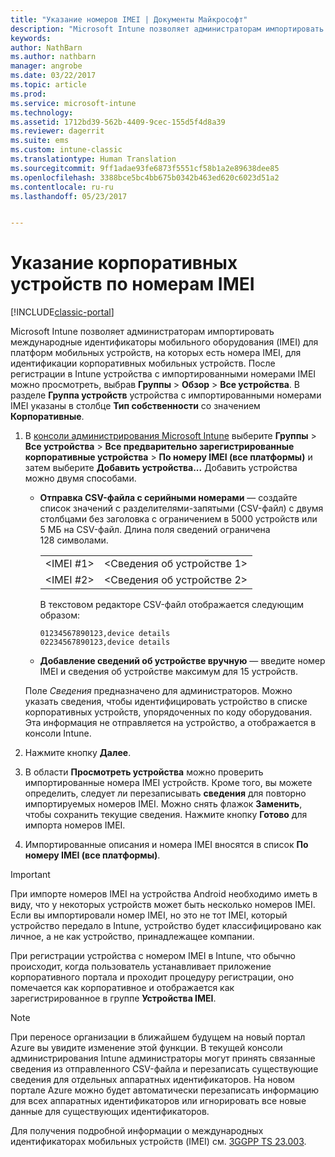 ```yaml
---
title: "Указание номеров IMEI | Документы Майкрософт"
description: "Microsoft Intune позволяет администраторам импортировать номера IMEI, чтобы идентифицировать корпоративные мобильные устройства на платформах мобильных устройств."
keywords: 
author: NathBarn
ms.author: nathbarn
manager: angrobe
ms.date: 03/22/2017
ms.topic: article
ms.prod: 
ms.service: microsoft-intune
ms.technology: 
ms.assetid: 1712bd39-562b-4409-9cec-155d5f4d8a39
ms.reviewer: dagerrit
ms.suite: ems
ms.custom: intune-classic
ms.translationtype: Human Translation
ms.sourcegitcommit: 9ff1adae93fe6873f5551cf58b1a2e89638dee85
ms.openlocfilehash: 3388bce5bc4bb675b0342b463ed620c6023d51a2
ms.contentlocale: ru-ru
ms.lasthandoff: 05/23/2017


---
```


# <a name="specify-corporate-owned-devices-with-international-mobile-equipment-identity-imei-numbers"></a>Указание корпоративных устройств по номерам IMEI

[!INCLUDE[classic-portal](../includes/classic-portal.md)]

Microsoft Intune позволяет администраторам импортировать международные идентификаторы мобильного оборудования (IMEI) для платформ мобильных устройств, на которых есть номера IMEI, для идентификации корпоративных мобильных устройств. После регистрации в Intune устройства с импортированными номерами IMEI можно просмотреть, выбрав **Группы** > **Обзор** > **Все устройства**. В разделе **Группа устройств** устройства с импортированными номерами IMEI указаны в столбце **Тип собственности** со значением **Корпоративные**.

1. В [консоли администрирования Microsoft Intune](https://manage.microsoft.com) выберите **Группы** &gt; **Все устройства** &gt; **Все предварительно зарегистрированные корпоративные устройства** &gt; **По номеру IMEI (все платформы)** и затем выберите **Добавить устройства...** Добавить устройства можно двумя способами.

    -   **Отправка CSV-файла с серийными номерами** — создайте список значений с разделителями-запятыми (CSV-файл) с двумя столбцами без заголовка с ограничением в 5000 устройств или 5 МБ на CSV-файл. Длина поля сведений ограничена 128 символами. 

        |||
        |-|-|
        |&lt;IMEI #1&gt;|&lt;Сведения об устройстве 1&gt;|
        |&lt;IMEI #2&gt;|&lt;Сведения об устройстве 2&gt;|
        В текстовом редакторе CSV-файл отображается следующим образом:

        ```
        01234567890123,device details
        02234567890123,device details
        ```

    -   **Добавление сведений об устройстве вручную** — введите номер IMEI и сведения об устройстве максимум для 15 устройств.

   Поле *Сведения* предназначено для администраторов. Можно указать сведения, чтобы идентифицировать устройство в списке корпоративных устройств, упорядоченных по коду оборудования. Эта информация не отправляется на устройство, а отображается в консоли Intune.

2.   Нажмите кнопку **Далее**.
3.  В области **Просмотреть устройства** можно проверить импортированные номера IMEI устройств. Кроме того, вы можете определить, следует ли перезаписывать **сведения** для повторно импортируемых номеров IMEI. Можно снять флажок **Заменить**, чтобы сохранить текущие сведения. Нажмите кнопку **Готово** для импорта номеров IMEI.
4.  Импортированные описания и номера IMEI вносятся в список **По номеру IMEI (все платформы)**.

> [!IMPORTANT]
> При импорте номеров IMEI на устройства Android необходимо иметь в виду, что у некоторых устройств может быть несколько номеров IMEI. Если вы импортировали номер IMEI, но это не тот IMEI, который устройство передало в Intune, устройство будет классифицировано как личное, а не как устройство, принадлежащее компании.

При регистрации устройства с номером IMEI в Intune, что обычно происходит, когда пользователь устанавливает приложение корпоративного портала и проходит процедуру регистрации, оно помечается как корпоративное и отображается как зарегистрированное в группе **Устройства IMEI**.

>[!NOTE]
> При переносе организации в ближайшем будущем на новый портал Azure вы увидите изменение этой функции. В текущей консоли администрирования Intune администраторы могут принять связанные сведения из отправленного CSV-файла и перезаписать существующие сведения для отдельных аппаратных идентификаторов. На новом портале Azure можно будет автоматически перезаписать информацию для всех аппаратных идентификаторов или игнорировать все новые данные для существующих идентификаторов.

Для получения подробной информации о международных идентификаторах мобильных устройств (IMEI) см. [3GGPP TS 23.003](https://portal.3gpp.org/desktopmodules/Specifications/SpecificationDetails.aspx?specificationId=729).

